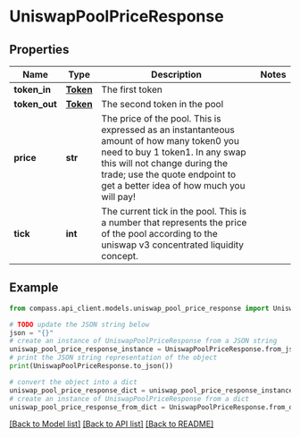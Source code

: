 # UniswapPoolPriceResponse


## Properties

Name | Type | Description | Notes
------------ | ------------- | ------------- | -------------
**token_in** | [**Token**](Token.md) | The first token  | 
**token_out** | [**Token**](Token.md) | The second token in the pool | 
**price** | **str** | The price of the pool. This is expressed as an instantanteous amount of how many token0 you need to buy 1 token1. In any swap this will not change during the trade; use the quote endpoint to get a better idea of how much you will pay! | 
**tick** | **int** | The current tick in the pool. This is a number that represents the price of the pool according to the uniswap v3 concentrated liquidity concept. | 

## Example

```python
from compass.api_client.models.uniswap_pool_price_response import UniswapPoolPriceResponse

# TODO update the JSON string below
json = "{}"
# create an instance of UniswapPoolPriceResponse from a JSON string
uniswap_pool_price_response_instance = UniswapPoolPriceResponse.from_json(json)
# print the JSON string representation of the object
print(UniswapPoolPriceResponse.to_json())

# convert the object into a dict
uniswap_pool_price_response_dict = uniswap_pool_price_response_instance.to_dict()
# create an instance of UniswapPoolPriceResponse from a dict
uniswap_pool_price_response_from_dict = UniswapPoolPriceResponse.from_dict(uniswap_pool_price_response_dict)
```
[[Back to Model list]](../README.md#documentation-for-models) [[Back to API list]](../README.md#documentation-for-api-endpoints) [[Back to README]](../README.md)



